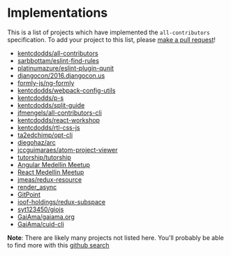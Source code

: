 # Implementations

This is a list of projects which have implemented the `all-contributors` specification. To add your project to this
list, please [make a pull request](https://github.com/kentcdodds/all-contributors/blob/master/CONTRIBUTING.md)!

- [kentcdodds/all-contributors](https://github.com/kentcdodds/all-contributors)
- [sarbbottam/eslint-find-rules](https://github.com/sarbbottam/eslint-find-rules)
- [platinumazure/eslint-plugin-qunit](https://github.com/platinumazure/eslint-plugin-qunit)
- [djangocon/2016.djangocon.us](https://github.com/djangocon/2016.djangocon.us)
- [formly-js/ng-formly](https://github.com/formly-js/ng-formly)
- [kentcdodds/webpack-config-utils](https://github.com/kentcdodds/webpack-config-utils)
- [kentcdodds/p-s](https://github.com/kentcdodds/p-s)
- [kentcdodds/split-guide](https://github.com/kentcdodds/split-guide)
- [jfmengels/all-contributors-cli](https://github.com/jfmengels/all-contributors-cli)
- [kentcdodds/react-workshop](https://github.com/kentcdodds/react-workshop)
- [kentcdodds/rtl-css-js](https://github.com/kentcdodds/rtl-css-js)
- [ta2edchimp/opt-cli](https://github.com/ta2edchimp/opt-cli)
- [diegohaz/arc](https://github.com/diegohaz/arc)
- [jccguimaraes/atom-project-viewer](https://github.com/jccguimaraes/atom-project-viewer)
- [tutorship/tutorship](https://github.com/tutorship/tutorship)
- [Angular Medellin Meetup](https://github.com/angular-medellin/meetup)
- [React Medellin Meetup](https://github.com/react-medellin/meetup)
- [jmeas/redux-resource](https://github.com/jmeas/redux-resource)
- [render_async](https://github.com/renderedtext/render_async)
- [GitPoint](https://github.com/gitpoint/git-point)
- [ioof-holdings/redux-subspace](https://github.com/ioof-holdings/redux-subspace)
- [syt123450/giojs](https://github.com/syt123450/giojs)
- [GaiAma/gaiama.org](https://github.com/GaiAma/gaiama.org)
- [GaiAma/cuid-cli](https://github.com/GaiAma/cuid-cli)

**Note**: There are likely many projects not listed here. You'll probably be able to find more with this
[github search](https://github.com/search?utf8=%E2%9C%93&q=.all-contributorsrc+in%3Apath&type=Code&ref=searchresults)
